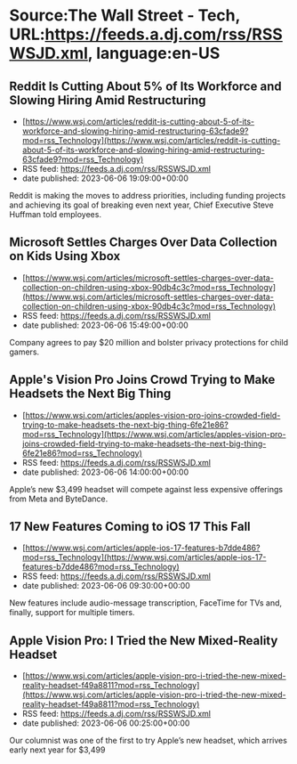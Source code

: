 # Source:The Wall Street - Tech, URL:https://feeds.a.dj.com/rss/RSSWSJD.xml, language:en-US

## Reddit Is Cutting About 5% of Its Workforce and Slowing Hiring Amid Restructuring
 - [https://www.wsj.com/articles/reddit-is-cutting-about-5-of-its-workforce-and-slowing-hiring-amid-restructuring-63cfade9?mod=rss_Technology](https://www.wsj.com/articles/reddit-is-cutting-about-5-of-its-workforce-and-slowing-hiring-amid-restructuring-63cfade9?mod=rss_Technology)
 - RSS feed: https://feeds.a.dj.com/rss/RSSWSJD.xml
 - date published: 2023-06-06 19:09:00+00:00

Reddit is making the moves to address priorities, including funding projects and achieving its goal of breaking even next year, Chief Executive Steve Huffman told employees.

## Microsoft Settles Charges Over Data Collection on Kids Using Xbox
 - [https://www.wsj.com/articles/microsoft-settles-charges-over-data-collection-on-children-using-xbox-90db4c3c?mod=rss_Technology](https://www.wsj.com/articles/microsoft-settles-charges-over-data-collection-on-children-using-xbox-90db4c3c?mod=rss_Technology)
 - RSS feed: https://feeds.a.dj.com/rss/RSSWSJD.xml
 - date published: 2023-06-06 15:49:00+00:00

Company agrees to pay $20 million and bolster privacy protections for child gamers.

## Apple's Vision Pro Joins Crowd Trying to Make Headsets the Next Big Thing
 - [https://www.wsj.com/articles/apples-vision-pro-joins-crowded-field-trying-to-make-headsets-the-next-big-thing-6fe21e86?mod=rss_Technology](https://www.wsj.com/articles/apples-vision-pro-joins-crowded-field-trying-to-make-headsets-the-next-big-thing-6fe21e86?mod=rss_Technology)
 - RSS feed: https://feeds.a.dj.com/rss/RSSWSJD.xml
 - date published: 2023-06-06 14:00:00+00:00

Apple’s new $3,499 headset will compete against less expensive offerings from Meta and ByteDance.

## 17 New Features Coming to iOS 17 This Fall
 - [https://www.wsj.com/articles/apple-ios-17-features-b7dde486?mod=rss_Technology](https://www.wsj.com/articles/apple-ios-17-features-b7dde486?mod=rss_Technology)
 - RSS feed: https://feeds.a.dj.com/rss/RSSWSJD.xml
 - date published: 2023-06-06 09:30:00+00:00

New features include audio-message transcription, FaceTime for TVs and, finally, support for multiple timers.

## Apple Vision Pro: I Tried the New Mixed-Reality Headset
 - [https://www.wsj.com/articles/apple-vision-pro-i-tried-the-new-mixed-reality-headset-f49a8811?mod=rss_Technology](https://www.wsj.com/articles/apple-vision-pro-i-tried-the-new-mixed-reality-headset-f49a8811?mod=rss_Technology)
 - RSS feed: https://feeds.a.dj.com/rss/RSSWSJD.xml
 - date published: 2023-06-06 00:25:00+00:00

Our columnist was one of the first to try Apple’s new headset, which arrives early next year for $3,499

